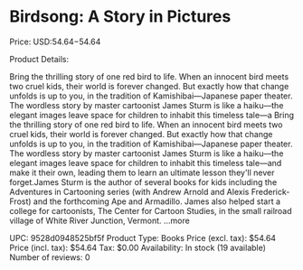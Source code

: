 # Birdsong: A Story in Pictures

Price: USD:$54.64-$54.64

Product Details:

Bring the thrilling story of one red bird to life. When an innocent bird meets two cruel kids, their world is forever changed. But exactly how that change unfolds is up to you, in the tradition of Kamishibai—Japanese paper theater. The wordless story by master cartoonist James Sturm is like a haiku—the elegant images leave space for children to inhabit this timeless tale—a Bring the thrilling story of one red bird to life. When an innocent bird meets two cruel kids, their world is forever changed. But exactly how that change unfolds is up to you, in the tradition of Kamishibai—Japanese paper theater. The wordless story by master cartoonist James Sturm is like a haiku—the elegant images leave space for children to inhabit this timeless tale—and make it their own, leading them to learn an ultimate lesson they'll never forget.James Sturm is the author of several books for kids including the Adventures in Cartooning series (with Andrew Arnold and Alexis Frederick-Frost) and the forthcoming Ape and Armadillo. James also helped start a college for cartoonists, The Center for Cartoon Studies, in the small railroad village of White River Junction, Vermont. ...more

UPC: 9528d0948525bf5f
Product Type: Books
Price (excl. tax): $54.64
Price (incl. tax): $54.64
Tax: $0.00
Availability: In stock (19 available)
Number of reviews: 0